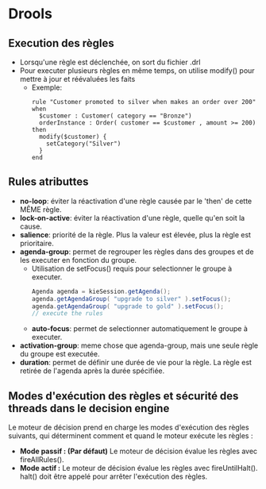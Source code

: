 # Drools 

## Execution des règles

- Lorsqu'une règle est déclenchée, on sort du fichier .drl
- Pour executer plusieurs règles en même temps, on utilise modify() pour mettre à jour et réévaluées les faits
  - Exemple: 
    ```drools
    rule "Customer promoted to silver when makes an order over 200"
    when
      $customer : Customer( category == "Bronze")
      orderInstance : Order( customer == $customer , amount >= 200)
    then
      modify($customer) {
        setCategory("Silver")
      }
    end
    ```
    

## Rules atributtes

- **no-loop**: éviter la réactivation d'une règle causée par le 'then' de cette MÊME règle.
- **lock-on-active**: éviter la réactivation d'une règle, quelle qu'en soit la cause.
- **salience**: priorité de la règle. Plus la valeur est élevée, plus la règle est prioritaire.
- **agenda-group**: permet de regrouper les règles dans des groupes et de les executer en fonction du groupe.
  - Utilisation de setFocus() requis pour selectionner le groupe à executer.
    ```java
    Agenda agenda = kieSession.getAgenda();
    agenda.getAgendaGroup( "upgrade to silver" ).setFocus();
    agenda.getAgendaGroup( "upgrade to gold" ).setFocus();
    // execute the rules
    ```
  - **auto-focus**: permet de selectionner automatiquement le groupe à executer.
- **activation-group**: meme chose que agenda-group, mais une seule règle du groupe est executée.
- **duration**: permet de définir une durée de vie pour la règle. La règle est retirée de l'agenda après la durée spécifiée.

## Modes d'exécution des règles et sécurité des threads dans le decision engine

Le moteur de décision prend en charge les modes d'exécution des règles suivants, qui déterminent comment et quand le moteur exécute les règles :

- **Mode passif : (Par défaut)** Le moteur de décision évalue les règles avec fireAllRules().
- **Mode actif :** Le moteur de décision évalue les règles avec fireUntilHalt(). halt() doit être appelé pour arrêter l'exécution des règles.
